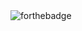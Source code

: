 <img alt="forthebadge" src="https://forthebadge.com/images/badges/made-with-javascript.svg">
    <head>
        <style type="text/css">
            code {
                background-color: #24293D;
            }

            p {
                color: white;
            }
        </style>
    </head>

    <body style="background-color: #24293D;" id="body">

        <div class="container mt-3 text-center" >
            <img src="https://cdn.discordapp.com/avatars/673960641261994014/aed469a0d5ca3c7034e6e707be5e5527.png?size=2048" alt="Mayfi" width="150px;" class="mb-3 rounded-circle">  
            <h1 class="featurette-heading">Mayfi</h1>
            <p style="color: #24293D">Vote and receive fantastic rewards ^-^</p>
        </div>
        <div class="jumbotron" style="background-color: #24293D;">
        <div class="row" style="color: white;">
          <div class="col" align="center">


                            <i class="fas fa-heart"></i>
                            About me
                            <br>
 
                        <div class="modal-body">
                        

                            <p>I'm a multi-language bot that certainly will help you in the hard moments!</p>
                            

                            <p>Entertain your members with fun commands that Mayfi has.</p>
                            
                            <p>Moderate your discord server with easy commands to use</p>


                        </div>
          
            
            
          </div>
        </div>
    </body>

